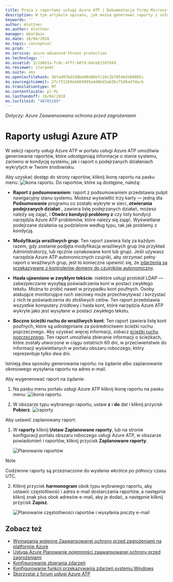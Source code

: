 ```yaml
---
title: Praca z raportami usługi Azure ATP | Dokumentacja firmy Microsoft
description: W tym artykule opisano, jak można generować raporty z usługi Azure ATP w celu monitorowania sieci.
keywords: ''
author: mlottner
ms.author: mlottner
manager: mbaldwin
ms.date: 10/04/2018
ms.topic: conceptual
ms.prod: ''
ms.service: azure-advanced-threat-protection
ms.technology: ''
ms.assetid: 2c2d6b1a-fc8c-4ff7-b07d-64ce6159f84d
ms.reviewer: itargoet
ms.suite: ems
ms.openlocfilehash: 367ad07bd1d0be80486bfc10c2b70546d360805c
ms.sourcegitcommit: 27cf312b8ebb04995e4d06d3a63bc75d8ad7dacb
ms.translationtype: MT
ms.contentlocale: pl-PL
ms.lasthandoff: 10/04/2018
ms.locfileid: "48783189"
---
```

*Dotyczy: Azure Zaawansowana ochrona przed zagrożeniami*


# <a name="azure-atp-reports"></a>Raporty usługi Azure ATP

W sekcji raporty usługi Azure ATP w portalu usługi Azure ATP umożliwia generowanie raportów, które udostępniają informacje o stanie systemu, zarówno w kondycję systemu, jak i raport o podejrzanych działaniach wykrytych w Twoim środowisku.


Aby uzyskać dostęp do strony raportów, kliknij ikonę raportu na pasku menu: ![ikona raportu](./media/atp-report-icon.png).
Do raportów, które są dostępne, należą: 

- **Raport z podsumowaniem**: raport z podsumowaniem przedstawia pulpit nawigacyjny stanu systemu. Możesz wyświetlić trzy karty — jedną dla **Podsumowanie** programu co zostało wykryte w sieci, **otwierania podejrzanych działań** , zawiera listę podejrzanych działań, możesz należy się zająć, i **Otwórz kondycji problemy z** czy listy kondycji narzędzia Azure ATP problemów, które należy się zająć. Wyświetlane podejrzane działania są podzielone według typu, tak jak problemy z kondycją. 

- **Modyfikacja wrażliwych grup**: Ten raport zawiera listę za każdym razem, gdy zostanie podjęta modyfikacja wrażliwych grup (na przykład Administratorzy, lub ręcznie oznakowane kont lub grup). Jeśli używasz narzędzia Azure ATP autonomicznych czujniki, aby otrzymać pełny raport o wrażliwych grup, jest to konieczne upewnić się, że [zdarzenia są przekazywane z kontrolerów domeny do czujników autonomiczny](configure-event-forwarding.md). 

- **Hasła ujawnione w zwykłym tekście**: niektóre usługi protokół LDAP — zabezpieczanie wysyłają poświadczenia kont w postaci zwykłego tekstu. Można to zrobić nawet w przypadku kont poufnych. Osoby atakujące monitorujące ruch sieciowy może przechwytywać i korzystać z nich te poświadczenia do złośliwych celów. Ten raport przedstawia wszystkie komputery źródłowy i hasła kont, które narzędzia Azure ATP wykryte jako jest wysyłane w postaci zwykłego tekstu. 

- **Boczne ścieżki ruchu do wrażliwych kont**: Ten raport zawiera listę kont poufnych, które są udostępniane za pośrednictwem ścieżki ruchu poprzecznego. Aby uzyskać więcej informacji, zobacz [ścieżki ruchu poprzecznego](use-case-lateral-movement-path.md). Ten raport umożliwia zbieranie informacji o ścieżkach, które zostały utworzone w ciągu ostatnich 60 dni, w przeciwieństwie do informacji wyświetlanych w portalu obszaru roboczego, który reprezentuje tylko dwa dni.

Istnieją dwa sposoby generowania raportu: na żądanie albo zaplanowanie okresowego wysyłania raportu na adres e-mail.

Aby wygenerować raport na żądanie:

1. Na pasku menu portalu usługi Azure ATP kliknij ikonę raportu na pasku menu: ![ikona raportu](./media/atp-report-icon.png).

2. W obszarze typu wybranego raportu, ustaw **z** i **do** dat i kliknij przycisk **Pobierz**. 
 ![raporty](./media/reports.png)

Aby ustawić zaplanowany raport:
 
1. W **raporty** kliknij **Ustaw Zaplanowane raporty**, lub na stronie konfiguracji portalu obszaru roboczego usługi Azure ATP, w obszarze powiadomień i raportów, kliknij przycisk **Zaplanowane raporty**.

   ![Planowanie raportów](./media/atp-sched-reports.png)
 
 > [!NOTE]
 > Codzienne raporty są przeznaczone do wysłania wkrótce po północy czasu UTC.

2. Kliknij przycisk **harmonogram** obok typu wybranego raportu, aby ustawić częstotliwość i adres e-mail dostarczania raportów, a następnie kliknij znak plus obok adresów e-mail, aby je dodać, a następnie kliknij przycisk **Zapisz**.

   ![Planowanie częstotliwości raportów i wysyłania poczty e-mail](./media/sched-report1.png)


## <a name="see-also"></a>Zobacz też
- [Wymagania wstępne Zaawansowanej ochrony przed zagrożeniami na platformie Azure](atp-prerequisites.md)
- [Usługa Azure Planowanie pojemności zaawansowanej ochrony przed zagrożeniami](atp-capacity-planning.md)
- [Konfigurowanie zbierania zdarzeń](configure-event-collection.md)
- [Konfigurowanie funkcji przekazywania zdarzeń systemu Windows](configure-event-forwarding.md#configuring-windows-event-forwarding)
- [Skorzystaj z forum usługi Azure ATP](https://aka.ms/azureatpcommunity)
